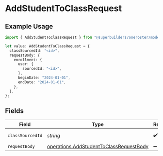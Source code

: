 # AddStudentToClassRequest

## Example Usage

```typescript
import { AddStudentToClassRequest } from "@superbuilders/oneroster/models/operations";

let value: AddStudentToClassRequest = {
  classSourcedId: "<id>",
  requestBody: {
    enrollment: {
      user: {
        sourcedId: "<id>",
      },
      beginDate: "2024-01-01",
      endDate: "2024-01-01",
    },
  },
};
```

## Fields

| Field                                                                                              | Type                                                                                               | Required                                                                                           | Description                                                                                        |
| -------------------------------------------------------------------------------------------------- | -------------------------------------------------------------------------------------------------- | -------------------------------------------------------------------------------------------------- | -------------------------------------------------------------------------------------------------- |
| `classSourcedId`                                                                                   | *string*                                                                                           | :heavy_check_mark:                                                                                 | Class sourcedId                                                                                    |
| `requestBody`                                                                                      | [operations.AddStudentToClassRequestBody](../../models/operations/addstudenttoclassrequestbody.md) | :heavy_minus_sign:                                                                                 | N/A                                                                                                |